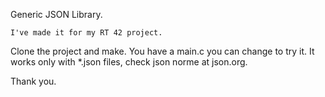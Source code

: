 Generic JSON Library.

~~~~~~~~~~~~~~~~~~~~~~~~~~~~~~~~~~~~~~~~~~
I've made it for my RT 42 project.
~~~~~~~~~~~~~~~~~~~~~~~~~~~~~~~~~~~~~~~~~~

Clone the project and make.
You have a main.c you can change to try it.
It works only with *.json files, check json norme at json.org.

Thank you.
